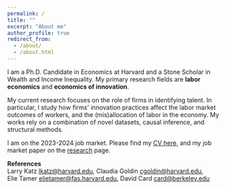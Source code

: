 ```yaml
---
permalink: /
title: ""
excerpt: "About me"
author_profile: true
redirect_from: 
  - /about/
  - /about.html
---
```


 <!--![github small](/images/JM_profile.jpg) -->
 <!-- <img src="/images/JM_profile.jpg" alt="drawing" width="200" height="235" style="float: left; padding-right:15px"/>  -->
I am a Ph.D. Candidate in Economics at Harvard and a Stone Scholar in Wealth and Income Inequality. My primary research fields are **labor economics** and **economics of innovation**. 

My current research focuses on the role of firms in identifying talent. In particular, I study how firms' innovation practices affect the labor market outcomes of workers, and the (mis)allocation of labor in the economy. My works rely on a combination of novel datasets, causal inference, and structural methods.  

<!-- to quantify the impact of employer learning on labor market mobility, wages, and aggregate productivity. --> 
<!-- In my job market paper, I study asymmetric employer learning in the labor market for computer scientists. I build a dynamic framework to consider firms' endogenous investment in learning under monopsonistic competition, exploit differential timing of innovation disclosure to test for asymmetric employer learning, and quantify its impact on job mobility and innovation productivity via structural estimation. --> 

I am on the 2023-2024 job market. Please find my [CV here](/files/AW_CV_2023.pdf), and my job market paper on the <a href="https://www.alicewu.io/research/">research</a> page. <br/>

**References** <br/>
Larry Katz <lkatz@harvard.edu>, Claudia Goldin <cgoldin@harvard.edu>, <br/>
Elie Tamer <elietamer@fas.harvard.edu>, David Card <card@berkeley.edu>

